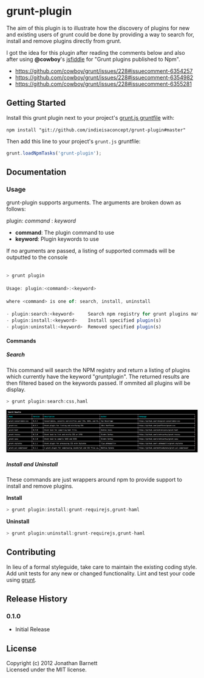 # grunt-plugin

The aim of this plugin is to illustrate how the discovery of plugins for new and existing users of grunt could be done by providing a way to search for, install and remove plugins directly from grunt.

I got the idea for this plugin after reading the comments below and also after using **@cowboy**'s [jsfiddle](http://jsfiddle.net/cowboy/qzRjD/show/ "Grunt plugins published to Npm") for "Grunt plugins published to Npm".

- https://github.com/cowboy/grunt/issues/228#issuecomment-6354257
- https://github.com/cowboy/grunt/issues/228#issuecomment-6354982
- https://github.com/cowboy/grunt/issues/228#issuecomment-6355281

## Getting Started
Install this grunt plugin next to your project's [grunt.js gruntfile][getting_started] with: 

`npm install "git://github.com/indieisaconcept/grunt-plugin#master"`

Then add this line to your project's `grunt.js` gruntfile:

```javascript
grunt.loadNpmTasks('grunt-plugin');
```

[grunt]: https://github.com/cowboy/grunt
[getting_started]: https://github.com/cowboy/grunt/blob/master/docs/getting_started.md

## Documentation

### Usage

grunt-plugin supports arguments. The arguments are broken down as follows:

plugin: *command* : *keyword*

+ **command**: The plugin command to use
+ **keyword**: Plugin keywords to use

If no arguments are passed, a listing of supported commads will be outputted to the console

```javascript

> grunt plugin

Usage: plugin:<command>:<keyword>

where <command> is one of: search, install, uninstall

- plugin:search:<keyword>     Search npm registry for grunt plugins matching keywords
- plugin:install:<keyword>    Install specified plugin(s)
- plugin:uninstall:<keyword>  Removed specified plugin(s)

```

#### Commands

##### Search

This command will search the NPM registry and return a listing of plugins which currently have the keyword "gruntplugin". The returned results are then filtered based on the keywords passed. If ommited all plugins will be display.

```javascript
> grunt plugin:search:css,haml
```

!['Example console output'](https://github.com/indieisaconcept/grunt-plugin/raw/master/screenshot.png)

##### Install and Uninstall

These commands are just wrappers around npm to provide support to install and remove plugins.

**Install**

```javascript
> grunt plugin:install:grunt-requirejs,grunt-haml
```

**Uninstall**

```javascript
> grunt plugin:uninstall:grunt-requirejs,grunt-haml
```

## Contributing
In lieu of a formal styleguide, take care to maintain the existing coding style. Add unit tests for any new or changed functionality. Lint and test your code using [grunt][grunt].

## Release History

### 0.1.0
+ Initial Release

## License
Copyright (c) 2012 Jonathan Barnett  
Licensed under the MIT license.
